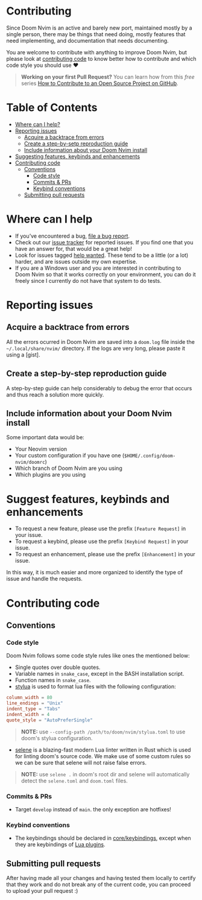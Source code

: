 # Contributing

Since Doom Nvim is an active and barely new port, maintained mostly by a single
person, there may be things that need doing, mostly features that need
implementing, and documentation that needs documenting.

You are welcome to contribute with anything to improve Doom Nvim, but please
look at [contributing code](#contributing-code) to know better how to contribute
and which code style you should use :heart:

> **Working on your first Pull Request?** You can learn how from this _free_ series
> [How to Contribute to an Open Source Project on GitHub](https://kcd.im/pull-request).

# Table of Contents

- [Where can I help?](#where-can-i-help)
- [Reporting issues](#reporting-issues)
  - [Acquire a backtrace from errors](#acquire-a-backtrace-from-errors)
  - [Create a step-by-setp reproduction guide](#create-a-ste-by-step-reproduction-guide)
  - [Include information about your Doom Nvim install](include-information-about-your-doom-nvim-install)
- [Suggesting features, keybinds and enhancements](#suggesting-features-keybinds-and-enhancements)
- [Contributing code](#contributing-code)
  - [Conventions](#conventions)
    - [Code style](#code-style)
    - [Commits & PRs](#commits--prs)
    - [Keybind conventions](#keybind-conventions)
  - [Submitting pull requests](#submitting-pull-requests)

# Where can I help

- If you’ve encountered a bug, [file a bug report](https://github.com/NTBBloodbath/doom-nvim/issues/new/choose).
- Check out our [issue tracker](https://github.com/NTBBloodbath/doom-nvim/issues)
  for reported issues. If you find one that you have an answer for, that would
  be a great help!
- Look for issues tagged [help wanted](https://github.com/NTBBloodbath/doom-nvim/labels/help%20wanted).
  These tend to be a little (or a lot) harder, and are issues outside my own expertise.
- If you are a Windows user and you are interested in contributing to Doom Nvim
  so that it works correctly on your environment, you can do it freely since I
  currently do not have that system to do tests.

# Reporting issues

## Acquire a backtrace from errors

All the errors ocurred in Doom Nvim are saved into a `doom.log` file inside the
`~/.local/share/nvim/` directory.
If the logs are very long, please paste it using a [gist].

## Create a step-by-step reproduction guide

A step-by-step guide can help considerably to debug the error that occurs and
thus reach a solution more quickly.

## Include information about your Doom Nvim install

Some important data would be:

- Your Neovim version
- Your custom configuration if you have one (`$HOME/.config/doom-nvim/doomrc`)
- Which branch of Doom Nvim are you using
- Which plugins are you using

# Suggest features, keybinds and enhancements

- To request a new feature, please use the prefix `[Feature Request]` in your issue.
- To request a keybind, please use the prefix `[Keybind Request]` in your issue.
- To request an enhancement, please use the prefix `[Enhancement]` in your issue.

In this way, it is much easier and more organized to identify the
type of issue and handle the requests.

# Contributing code

## Conventions

### Code style

Doom Nvim follows some code style rules like ones the mentioned below:

- Single quotes over double quotes.
- Variable names in `snake_case`, except in the BASH installation script.
- Function names in `snake_case`.
- [stylua] is used to format lua files with the following configuration:

```toml
column_width = 80
line_endings = "Unix"
indent_type = "Tabs"
indent_width = 4
quote_style = "AutoPreferSingle"

```

> **NOTE:** use `--config-path /path/to/doom/nvim/stylua.toml` to use doom's
> stylua configuration.

- [selene] is a blazing-fast modern Lua linter written in Rust which is used for
  linting doom's source code. We make use of some custom rules so we can be sure
  that selene will not raise false errors.

> **NOTE:** use `selene .` in doom's root dir and selene will automatically
> detect the `selene.toml` and `doom.toml` files.

### Commits & PRs

- Target `develop` instead of `main`.
  the only exception are hotfixes!

### Keybind conventions

- The keybindings should be declared in [core/keybindings](../lua/doom/core/keybindings/init.lua),
  except when they are keybindings of [Lua plugins](../lua/doom/modules/config).

## Submitting pull requests

After having made all your changes and having tested them locally to certify that
they work and do not break any of the current code, you can proceed to upload
your pull request :)

[stylua]: https://github.com/JohnnyMorganz/StyLua
[selene]: https://github.com/Kampfkarren/selene

